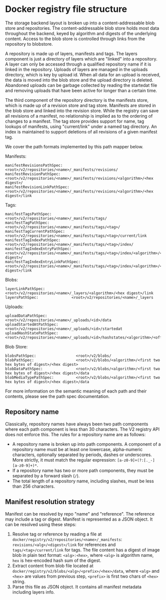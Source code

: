 # Docker registry file structure

The storage backend layout is broken up into a content-addressable blob
store and repositories. The content-addressable blob store holds most data
throughout the backend, keyed by algorithm and digests of the underlying
content. Access to the blob store is controlled through links from the
repository to blobstore.

A repository is made up of layers, manifests and tags. The layers component
is just a directory of layers which are "linked" into a repository. A layer
can only be accessed through a qualified repository name if it is linked in
the repository. Uploads of layers are managed in the uploads directory,
which is key by upload id. When all data for an upload is received, the
data is moved into the blob store and the upload directory is deleted.
Abandoned uploads can be garbage collected by reading the startedat file
and removing uploads that have been active for longer than a certain time.

The third component of the repository directory is the manifests store,
which is made up of a revision store and tag store. Manifests are stored in
the blob store and linked into the revision store.
While the registry can save all revisions of a manifest, no relationship is
implied as to the ordering of changes to a manifest. The tag store provides
support for name, tag lookups of manifests, using "current/link" under a
named tag directory. An index is maintained to support deletions of all
revisions of a given manifest tag.

We cover the path formats implemented by this path mapper below.

Manifests:

```
manifestRevisionsPathSpec:      <root>/v2/repositories/<name>/_manifests/revisions/
manifestRevisionPathSpec:      <root>/v2/repositories/<name>/_manifests/revisions/<algorithm>/<hex digest>/
manifestRevisionLinkPathSpec:  <root>/v2/repositories/<name>/_manifests/revisions/<algorithm>/<hex digest>/link
```

Tags:

```
manifestTagsPathSpec:                  <root>/v2/repositories/<name>/_manifests/tags/
manifestTagPathSpec:                   <root>/v2/repositories/<name>/_manifests/tags/<tag>/
manifestTagCurrentPathSpec:            <root>/v2/repositories/<name>/_manifests/tags/<tag>/current/link
manifestTagIndexPathSpec:              <root>/v2/repositories/<name>/_manifests/tags/<tag>/index/
manifestTagIndexEntryPathSpec:         <root>/v2/repositories/<name>/_manifests/tags/<tag>/index/<algorithm>/<hex digest>/
manifestTagIndexEntryLinkPathSpec:     <root>/v2/repositories/<name>/_manifests/tags/<tag>/index/<algorithm>/<hex digest>/link
```

Blobs:

```
layerLinkPathSpec:            <root>/v2/repositories/<name>/_layers/<algorithm>/<hex digest>/link
layersPathSpec:               <root>/v2/repositories/<name>/_layers
```

Uploads:

```
uploadDataPathSpec:             <root>/v2/repositories/<name>/_uploads/<id>/data
uploadStartedAtPathSpec:        <root>/v2/repositories/<name>/_uploads/<id>/startedat
uploadHashStatePathSpec:        <root>/v2/repositories/<name>/_uploads/<id>/hashstates/<algorithm>/<offset>
```

Blob Store:

```
blobsPathSpec:                  <root>/v2/blobs/
blobPathSpec:                   <root>/v2/blobs/<algorithm>/<first two hex bytes of digest>/<hex digest>
blobDataPathSpec:               <root>/v2/blobs/<algorithm>/<first two hex bytes of digest>/<hex digest>/data
blobMediaTypePathSpec:          <root>/v2/blobs/<algorithm>/<first two hex bytes of digest>/<hex digest>/data
```

For more information on the semantic meaning of each path and their
contents, please see the path spec documentation.

## Repository name

Classically, repository names have always been two path components where each path component
is less than 30 characters.
The V2 registry API does not enforce this.
The rules for a repository name are as follows:
 - A repository name is broken up into path components.
 A component of a repository name must be at least one lowercase,
 alpha-numeric characters, optionally separated by periods, dashes or underscores.
 More strictly, it must match the regular expression: `[a-z0-9]+(?:[._-][a-z0-9]+)*`.
 - If a repository name has two or more path components,
 they must be separated by a forward slash (`/`).
 - The total length of a repository name, including slashes,
 must be less than 256 characters.

## Manifest resolution strategy

Manifest can be resolved by repo "name" and "reference". The reference may include a tag
or digest. Manifest is represented as a JSON object. It can be resolved using these steps:
 1. Resolve tag or reference by reading a file at
 `docker/registry/v2/repositories/<name>/_manifests`: `revisions/<alg>/<digest>/link` for
 references and `tags/<tag>/current/link` for tags. The file content has a digest of
 image blob in plain text format: `<alg>:<hex>`, where `<alg>` is algorithm name, `hex`
 is hex-encoded hash sum of the digest.
 2. Extract content from blob file located at
 `docker/registry/v2/blobs/<alg>/<prefix>/<hex>/data`, where `<alg>` and `<hex>` are values from
 previous step, `<prefix>` is first two chars of `<hex>` string.
 3. Parse this file as JSON object. It contains all manifest metadata including layers info.

